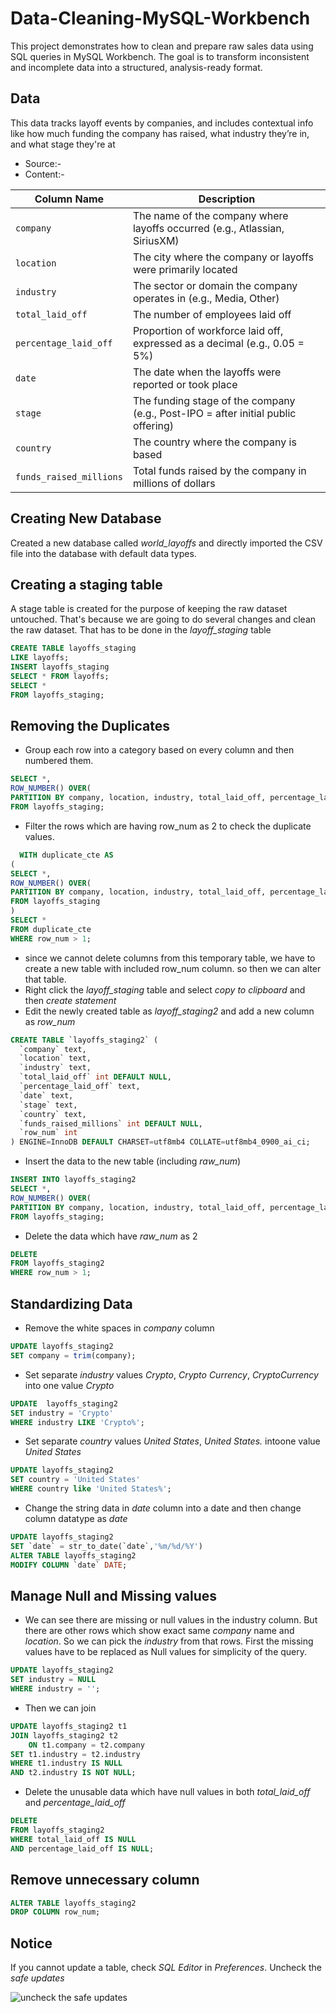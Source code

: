 # Data-Cleaning-MySQL-Workbench
This project demonstrates how to clean and prepare raw sales data using SQL queries in MySQL Workbench. 
The goal is to transform inconsistent and incomplete data into a structured, analysis-ready format.

## Data
This data tracks layoff events by companies, and includes contextual info like how much funding the company has raised, what industry they’re in, and what stage they're at
- Source:-
- Content:-

| Column Name              | Description                                                                       |
|--------------------------|-----------------------------------------------------------------------------------|
| `company`                | The name of the company where layoffs occurred (e.g., Atlassian, SiriusXM)        |
| `location`               | The city where the company or layoffs were primarily located                      |
| `industry`               | The sector or domain the company operates in (e.g., Media, Other)                 |
| `total_laid_off`         | The number of employees laid off                                                  |
| `percentage_laid_off`    | Proportion of workforce laid off, expressed as a decimal (e.g., 0.05 = 5%)        |
| `date`                   | The date when the layoffs were reported or took place                             |
| `stage`                  | The funding stage of the company (e.g., Post-IPO = after initial public offering) |
| `country`                | The country where the company is based                                            |
| `funds_raised_millions`  | Total funds raised by the company in millions of dollars                          |

## Creating New Database
Created a new database called *world_layoffs* and directly imported the CSV file into the database with default data types.

## Creating a staging table
A stage table is created for the purpose of keeping the raw dataset untouched. That's because we are going to do several changes and clean the raw dataset. That has to be done in the *layoff_staging* table

```sql
CREATE TABLE layoffs_staging
LIKE layoffs;
INSERT layoffs_staging
SELECT * FROM layoffs;
SELECT * 
FROM layoffs_staging;
```

## Removing the Duplicates
- Group each row into a category based on every column and then numbered them.

```sql
SELECT *, 
ROW_NUMBER() OVER(
PARTITION BY company, location, industry, total_laid_off, percentage_laid_off, 'date', stage, country, funds_raised_millions) AS row_num
FROM layoffs_staging;
```

- Filter the rows which are having row_num as 2 to check the duplicate values.
```sql
  WITH duplicate_cte AS
(
SELECT *, 
ROW_NUMBER() OVER(
PARTITION BY company, location, industry, total_laid_off, percentage_laid_off, 'date', stage, country, funds_raised_millions) AS row_num
FROM layoffs_staging
)
SELECT * 
FROM duplicate_cte
WHERE row_num > 1;
```

- since we cannot delete columns from this temporary table, we have to create a new table with included row_num column. so then we can alter that table.
- Right click the *layoff_staging* table and select *copy to clipboard* and then *create statement*
- Edit the newly created table as *layoff_staging2* and add a new column as *row_num*

```sql
CREATE TABLE `layoffs_staging2` (
  `company` text,
  `location` text,
  `industry` text,
  `total_laid_off` int DEFAULT NULL,
  `percentage_laid_off` text,
  `date` text,
  `stage` text,
  `country` text,
  `funds_raised_millions` int DEFAULT NULL,
  `row_num` int
) ENGINE=InnoDB DEFAULT CHARSET=utf8mb4 COLLATE=utf8mb4_0900_ai_ci;
```
- Insert  the data to the new table (including *raw_num*)
```sql
INSERT INTO layoffs_staging2
SELECT *, 
ROW_NUMBER() OVER(
PARTITION BY company, location, industry, total_laid_off, percentage_laid_off, 'date', stage, country, funds_raised_millions) AS row_num
FROM layoffs_staging;
```

- Delete the data which have *raw_num* as 2

```sql
DELETE  
FROM layoffs_staging2
WHERE row_num > 1;
```

## Standardizing Data

- Remove the white spaces in *company* column
```sql
UPDATE layoffs_staging2
SET company = trim(company);
```

- Set separate *industry* values *Crypto*, *Crypto Currency*, *CryptoCurrency* into one value *Crypto*
```sql
UPDATE 	layoffs_staging2
SET industry = 'Crypto'
WHERE industry LIKE 'Crypto%';
```

- Set separate *country* values *United States*, *United States.* intoone value *United States*
```sql
UPDATE layoffs_staging2
SET country = 'United States'
WHERE country like 'United States%';
```

- Change the string data in *date* column into a date and then change column datatype as *date*
```sql
UPDATE layoffs_staging2
SET `date` = str_to_date(`date`,'%m/%d/%Y')
ALTER TABLE layoffs_staging2
MODIFY COLUMN `date` DATE;
```

## Manage Null and Missing values

- We can see there are missing or null values in the industry column. But there are other rows which show exact same *company* name and *location*. So we can pick the *industry* from that rows.
  First the missing values have to be replaced as Null values for simplicity of the query.
```sql
UPDATE layoffs_staging2
SET industry = NULL 
WHERE industry = '';
```

- Then we can join
```sql
UPDATE layoffs_staging2 t1
JOIN layoffs_staging2 t2
	ON t1.company = t2.company
SET t1.industry = t2.industry
WHERE t1.industry IS NULL
AND t2.industry IS NOT NULL;
```

- Delete the unusable data which have null values in both *total_laid_off* and *percentage_laid_off*
```sql
DELETE
FROM layoffs_staging2
WHERE total_laid_off IS NULL
AND percentage_laid_off IS NULL;
```

## Remove unnecessary column
```sql
ALTER TABLE layoffs_staging2
DROP COLUMN row_num;
```


## Notice
If you cannot update a table, check *SQL Editor* in *Preferences*.
Uncheck the *safe updates*

![uncheck the safe updates]()



  
  


